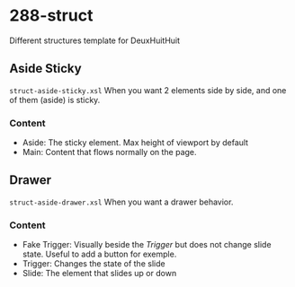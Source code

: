 # 288-struct
Different structures template for DeuxHuitHuit

## Aside Sticky
```struct-aside-sticky.xsl```
When you want 2 elements side by side, and one of them (aside) is sticky.
### Content
- Aside: The sticky element. Max height of viewport by default
- Main: Content that flows normally on the page.

## Drawer
```struct-aside-drawer.xsl```
When you want a drawer behavior. 
### Content
- Fake Trigger: Visually beside the *Trigger* but does not change slide state. Useful to add a button for exemple.
- Trigger: Changes the state of the slide
- Slide: The element that slides up or down